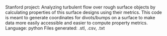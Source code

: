 Stanford project:
Analyzing turbulent flow over rough surface objects by calculating properties of this surface designs using their metrics. 
This code is meant to generate coordinates for divots/bumps on a surface to make data more easily accessible and easier to compute property metrics. 
Language: python
Files generated: .stl, .csv, .txt
